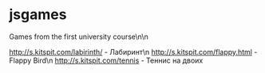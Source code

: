 # jsgames
Games from the first university course\n\n

http://s.kitspit.com/labirinth/ - Лабиринт\n
http://s.kitspit.com/flappy.html - Flappy Bird\n
http://s.kitspit.com/tennis - Теннис на двоих
